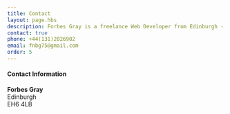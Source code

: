 ```yaml
---
title: Contact
layout: page.hbs
description: Forbes Gray is a freelance Web Developer from Edinburgh - This is how to contact him
contact: true
phone: +44(131)2026902
email: fnbg75@gmail.com
order: 5
---
```


#### Contact Information

**Forbes Gray**<br />
Edinburgh<br />
EH6 4LB<br />
